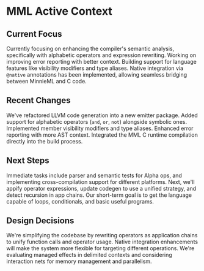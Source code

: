 # MML Active Context

## Current Focus

Currently focusing on enhancing the compiler's semantic analysis, specifically with alphabetic operators and expression rewriting. Working on improving error reporting with better context. Building support for language features like visibility modifiers and type aliases. Native integration via `@native` annotations has been implemented, allowing seamless bridging between MinnieML and C code.

## Recent Changes

We've refactored LLVM code generation into a new emitter package. Added support for alphabetic operators (`and`, `or`, `not`) alongside symbolic ones. Implemented member visibility modifiers and type aliases. Enhanced error reporting with more AST context. Integrated the MML C runtime compilation directly into the build process.

## Next Steps

Immediate tasks include parser and semantic tests for Alpha ops, and implementing cross-compilation support for different platforms. Next, we'll appify operator expressions, update codegen to use a unified strategy, and detect recursion in app chains. Our short-term goal is to get the language capable of loops, conditionals, and basic useful programs.

## Design Decisions

We're simplifying the codebase by rewriting operators as application chains to unify function calls and operator usage. Native integration enhancements will make the system more flexible for targeting different operations. We're evaluating managed effects in delimited contexts and considering interaction nets for memory management and parallelism.

